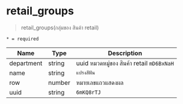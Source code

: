 # retail_groups
>retail_groups(กลุ่มของ สินค้า retail)

`* = required`

| Name | Type | Description
| ----|----|-----------   
department | string | uuid หมวดหมู่ของ สินค้า retail  `mD6BxNaH`
name | string | `แปรงสีฟัน`
row | number | หมายเลขแถวแสดงผล
uuid | string | `6mKQ8rTJ`       